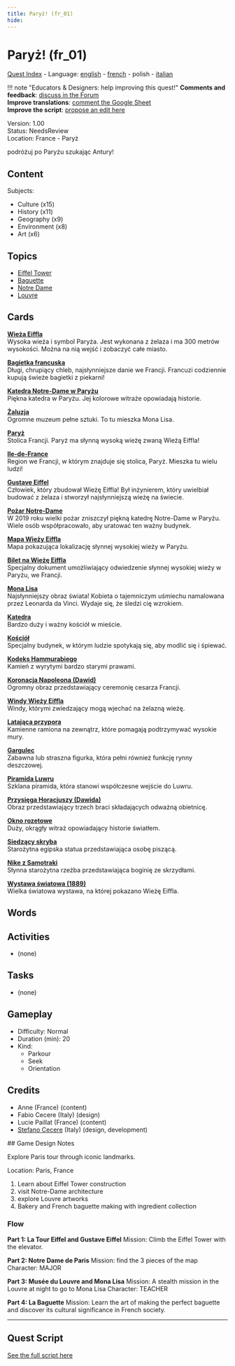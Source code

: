 ```yaml
---
title: Paryż! (fr_01)
hide:
---
```


# Paryż! (fr_01)
[Quest Index](./index.pl.md) - Language: [english](./fr_01.md) - [french](./fr_01.fr.md) - polish - [italian](./fr_01.it.md)

!!! note "Educators & Designers: help improving this quest!"
    **Comments and feedback**: [discuss in the Forum](https://vgwb.discourse.group/t/fr-01-paris/23/1)  
    **Improve translations**: [comment the Google Sheet](https://docs.google.com/spreadsheets/d/1FPFOy8CHor5ArSg57xMuPAG7WM27-ecDOiU-OmtHgjw/edit?gid=755037318#gid=755037318)  
    **Improve the script**: [propose an edit here](https://github.com/vgwb/Antura/blob/main/Assets/_discover/_quests/FR_01%20Paris/FR_01%20Paris%20-%20Yarn%20Script.yarn)  

Version: 1.00  
Status: NeedsReview  
Location: France - Paryż

podróżuj po Paryżu szukając Antury!

## Content
Subjects: 

  - Culture (x15)
  - History (x11)
  - Geography (x9)
  - Environment (x8)
  - Art (x6)

## Topics
- [Eiffel Tower](../topics/index.md#eiffel-tower)
- [Baguette](../topics/index.md#baguette)
- [Notre Dame](../topics/index.md#notredame)
- [Louvre](../topics/index.md#louvre)


## Cards
**[Wieża Eiffla](../cards/index.md#eiffel_tower)**  
Wysoka wieża i symbol Paryża. Jest wykonana z żelaza i ma 300 metrów wysokości. Można na nią wejść i zobaczyć całe miasto.  

**[Bagietka francuska](../cards/index.md#food_baguette)**  
Długi, chrupiący chleb, najsłynniejsze danie we Francji. Francuzi codziennie kupują świeże bagietki z piekarni!  

**[Katedra Notre-Dame w Paryżu](../cards/index.md#notre_dame_de_paris)**  
Piękna katedra w Paryżu. Jej kolorowe witraże opowiadają historie.  

**[Żaluzja](../cards/index.md#louvre)**  
Ogromne muzeum pełne sztuki. To tu mieszka Mona Lisa.  

**[Paryż](../cards/index.md#capital_paris)**  
Stolica Francji. Paryż ma słynną wysoką wieżę zwaną Wieżą Eiffla!  

**[Ile-de-France](../cards/index.md#ile_de_france)**  
Region we Francji, w którym znajduje się stolica, Paryż. Mieszka tu wielu ludzi!  

**[Gustave Eiffel](../cards/index.md#gustave_eiffel)**  
Człowiek, który zbudował Wieżę Eiffla! Był inżynierem, który uwielbiał budować z żelaza i stworzył najsłynniejszą wieżę na świecie.  

**[Pożar Notre-Dame](../cards/index.md#notre_dame_de_paris_fire)**  
W 2019 roku wielki pożar zniszczył piękną katedrę Notre-Dame w Paryżu. Wiele osób współpracowało, aby uratować ten ważny budynek.  

**[Mapa Wieży Eiffla](../cards/index.md#eiffel_tower_map)**  
Mapa pokazująca lokalizację słynnej wysokiej wieży w Paryżu.  

**[Bilet na Wieżę Eiffla](../cards/index.md#eiffel_tower_ticket)**  
Specjalny dokument umożliwiający odwiedzenie słynnej wysokiej wieży w Paryżu, we Francji.  

**[Mona Lisa](../cards/index.md#art_monalisa)**  
Najsłynniejszy obraz świata! Kobieta o tajemniczym uśmiechu namalowana przez Leonarda da Vinci. Wydaje się, że śledzi cię wzrokiem.  

**[Katedra](../cards/index.md#cathedral)**  
Bardzo duży i ważny kościół w mieście.  

**[Kościół](../cards/index.md#church)**  
Specjalny budynek, w którym ludzie spotykają się, aby modlić się i śpiewać.  

**[Kodeks Hammurabiego](../cards/index.md#code_of_hammurabi)**  
Kamień z wyrytymi bardzo starymi prawami.  

**[Koronacja Napoleona (Dawid)](../cards/index.md#coronation_of_napoleon_david)**  
Ogromny obraz przedstawiający ceremonię cesarza Francji.  

**[Windy Wieży Eiffla](../cards/index.md#eiffel_tower_elevators)**  
Windy, którymi zwiedzający mogą wjechać na żelazną wieżę.  

**[Latająca przypora](../cards/index.md#flying_buttress)**  
Kamienne ramiona na zewnątrz, które pomagają podtrzymywać wysokie mury.  

**[Gargulec](../cards/index.md#gargoyle)**  
Zabawna lub straszna figurka, która pełni również funkcję rynny deszczowej.  

**[Piramida Luwru](../cards/index.md#louvre_pyramid)**  
Szklana piramida, która stanowi współczesne wejście do Luwru.  

**[Przysięga Horacjuszy (Dawida)](../cards/index.md#oath_of_the_horatii_david)**  
Obraz przedstawiający trzech braci składających odważną obietnicę.  

**[Okno rozetowe](../cards/index.md#rose_window)**  
Duży, okrągły witraż opowiadający historie światłem.  

**[Siedzący skryba](../cards/index.md#the_seated_scribe)**  
Starożytna egipska statua przedstawiająca osobę piszącą.  

**[Nike z Samotraki](../cards/index.md#winged_victory_of_samothrace)**  
Słynna starożytna rzeźba przedstawiająca boginię ze skrzydłami.  

**[Wystawa światowa (1889)](../cards/index.md#worlds_fair_1889)**  
Wielka światowa wystawa, na której pokazano Wieżę Eiffla.  

## Words
## Activities
- (none)

## Tasks
- (none)
## Gameplay
- Difficulty: Normal
- Duration (min): 20
- Kind:
  - Parkour
  - Seek
  - Orientation
## Credits
- Anne (France) (content)
- Fabio Cecere (Italy) (design)
- Lucie Paillat (France) (content)
- [Stefano Cecere](https://stefanocecere.com) (Italy) (design, development)

## Game Design Notes

Explore Paris tour through iconic landmarks. 

Location:
Paris, France

1. Learn about Eiffel Tower construction
2. visit Notre-Dame architecture
3. explore Louvre artworks
4. Bakery and French baguette making with ingredient collection

### Flow

**Part 1: La Tour Eiffel and Gustave Eiffel**
Mission: Climb the Eiffel Tower with the elevator.

**Part 2: Notre Dame de Paris**
Mission: find the 3 pieces of the map
Character: MAJOR

**Part 3: Musée du Louvre and Mona Lisa**
Mission: A stealth mission in the Louvre at night to go to Mona Lisa
Character: TEACHER

**Part 4: La Baguette**
Mission: Learn the art of making the perfect baguette and discover its cultural significance in French society.


---

## Quest Script

[See the full script here](./fr_01-script.pl.md)
